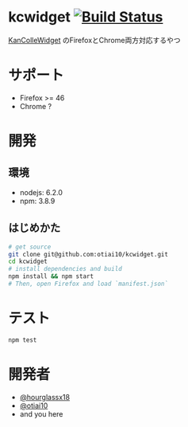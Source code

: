 # kcwidget [![Build Status](https://travis-ci.org/otiai10/kcwidget.svg?branch=develop)](https://travis-ci.org/otiai10/kcwidget)

[KanColleWidget](https://github.com/otiai10/KanColleWidget) のFirefoxとChrome両方対応するやつ

# サポート

- Firefox >= 46
- Chrome ?

# 開発

## 環境

- nodejs: 6.2.0
- npm: 3.8.9

## はじめかた

```sh
# get source
git clone git@github.com:otiai10/kcwidget.git
cd kcwidget
# install dependencies and build
npm install && npm start
# Then, open Firefox and load `manifest.json`
```

# テスト

```sh
npm test
```

# 開発者

- [@hourglassx18](https://github.com/hourglassx18)
- [@otiai10](https://github.com/otiai10)
- and you here
